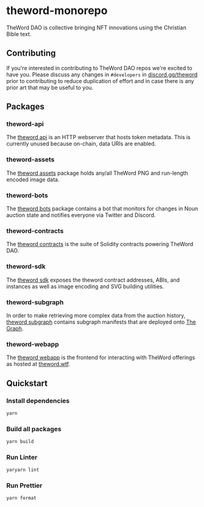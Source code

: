 # theword-monorepo

TheWord DAO is collective bringing NFT innovations using the Christian Bible text.

## Contributing

If you're interested in contributing to TheWord DAO repos we're excited to have you. Please discuss any changes in `#developers` in [discord.gg/theword](https://discord.gg/theword) prior to contributing to reduce duplication of effort and in case there is any prior art that may be useful to you.

## Packages

### theword-api

The [theword api](packages/theword-api) is an HTTP webserver that hosts token metadata. This is currently unused because on-chain, data URIs are enabled.

### theword-assets

The [theword assets](packages/theword-assets) package holds any/all TheWord PNG and run-length encoded image data.

### theword-bots

The [theword bots](packages/theword-bots) package contains a bot that monitors for changes in Noun auction state and notifies everyone via Twitter and Discord.

### theword-contracts

The [theword contracts](packages/theword-contracts) is the suite of Solidity contracts powering TheWord DAO.

### theword-sdk

The [theword sdk](packages/theword-sdk) exposes the theword contract addresses, ABIs, and instances as well as image encoding and SVG building utilities.

### theword-subgraph

In order to make retrieving more complex data from the auction history, [theword subgraph](packages/theword-subgraph) contains subgraph manifests that are deployed onto [The Graph](https://thegraph.com).

### theword-webapp

The [theword webapp](packages/theword-webapp) is the frontend for interacting with TheWord offerings as hosted at [theword.wtf](https://theword.wtf).

## Quickstart

### Install dependencies

```sh
yarn
```

### Build all packages

```sh
yarn build
```

### Run Linter

```sh
yaryarn lint
```

### Run Prettier

```sh
yarn format
```
